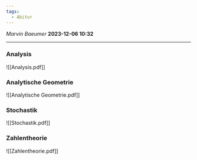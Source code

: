 ```yaml
---
tags:
  - Abitur
---
```

*Marvin Baeumer* **2023-12-06 10:32**

---
### Analysis
![[Analysis.pdf]]
### Analytische Geometrie
![[Analytische Geometrie.pdf]]
### Stochastik
![[Stochastik.pdf]]
### Zahlentheorie
![[Zahlentheorie.pdf]]